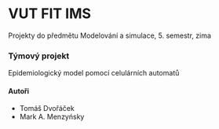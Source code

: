 # VUT FIT IMS

Projekty do předmětu Modelování a simulace, 5. semestr, zima

### Týmový projekt
Epidemiologický model pomocí celulárních automatů
	
#### Autoři
- Tomáš Dvořáček
- Mark A. Menzyńsky
	

